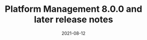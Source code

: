 ---
title: Platform Management 8.0.0 and later release notes
linkTitle: Platform Management 8.0.0 and later release notes
weight: 150
simple_list: true
date: 2021-08-12
---
